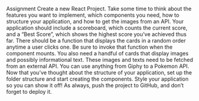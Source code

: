 Assignment
Create a new React Project.
Take some time to think about the features you want to implement, which components you need, how to structure your application, and how to get the images from an API. Your application should include a scoreboard, which counts the current score, and a “Best Score”, which shows the highest score you’ve achieved thus far. There should be a function that displays the cards in a random order anytime a user clicks one. Be sure to invoke that function when the component mounts.
You also need a handful of cards that display images and possibly informational text. These images and texts need to be fetched from an external API. You can use anything from Giphy to a Pokemon API.
Now that you’ve thought about the structure of your application, set up the folder structure and start creating the components.
Style your application so you can show it off!
As always, push the project to GitHub, and don’t forget to deploy it.